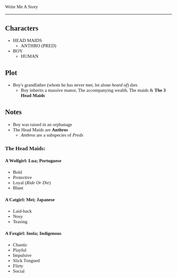 <Style>
    Body {
        Font-size: 15px;
        Font-family: Verdana;
    };
</Style>

Write Me A Story
****************
Characters
----------
- HEAD MAIDS
    - ANTHRO (PRED)
- BOY
    - HUMAN

Plot
----
- Boy's grandfather (whom he has never met, let alone _heard of_) dies
    - Boy inherits a massive manor,
        The accompanying wealth,
        The maids &
        __The 3 Head Maids__

Notes
-----
- Boy was raised in an orphanage
- The Head Maids are __Anthros__
    - _Anthros_ are a subspecies of _Preds_
### The Head Maids:
#### A Wolfgirl: Lua; Portuguese
- Bold
- Protective
- Loyal (_Ride Or Die_)
- Blunt
#### A Catgirl: Mei; Japanese
- Laid-back
- Nosy
- Teasing
#### A Foxgirl: Inola; Indigenous
- Chaotic
- Playful
- Impulsive
- Slick Tongued
- Flirty
- Social